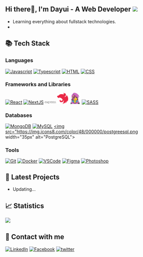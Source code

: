 <!-- Doduy291 -->

## Hi there👋, I'm Dayui - A Web Developer <img src="https://emojis.slackmojis.com/emojis/images/1643515259/12806/meow_attention.png?1643515259" width="30" /></h2>

- Learning everything about fullstack technologies.
-

## 📚 Tech Stack

### **Languages**

<a href="" target="_blank"><img src="https://img.icons8.com/fluency/48/000000/javascript.png" width="35px" alt="Javascript"></a>
<a href="" target="_blank"><img src="https://img.icons8.com/color/48/000000/typescript.png" width="35px" alt="Typescript"></a>
<a href="" target="_blank"><img src="https://img.icons8.com/color/48/000000/html-5--v1.png" width="35px" alt="HTML"></a>
<a href="" target="_blank"><img src="https://img.icons8.com/color/48/000000/css3.png" width="35px" alt="CSS"></a>

### **Frameworks and Libraries**

<a href="" target="_blank"><img src="https://img.icons8.com/color/48/000000/react-native.png" width="35px" alt="React"></a>
<a href="" target="_blank"><img src="https://img.icons8.com/color/48/000000/nextjs.png" width="35px" alt="NextJS"></a>
<a href="" target="_blank"><img src="img/expressjs.svg" width="35px" alt="ExpressJS"></a>
<a href="" target="_blank"><img src="img/nestjs-icon.svg" width="35px" alt="NestJS"></a>
<a href="" target="_blank"><img src="img/emotion-icon.png" width="35px" alt="Emotion"></a>
<a href="" target="_blank"><img src="https://img.icons8.com/color/48/000000/sass.png" width="35px" alt="SASS"></a>

### **Databases**

<a href="" target="_blank"><img src="https://img.icons8.com/color/48/000000/mongodb.png" width="35px" alt="MongoDB"></a>
<a href="" target="_blank"><img src="https://img.icons8.com/fluency/48/000000/mysql-logo.png" width="35px" alt="MySQL"></a>
<a href="" target="_blank"><img src="https://img.icons8.com/color/48/000000/postgreesql.png width="35px" alt="PostgreSQL"></a>

### **Tools**

<a href="" target="_blank"><img src="https://img.icons8.com/color/48/000000/git.png" width="35px" alt="Git"></a>
<a href="" target="_blank"><img src="https://img.icons8.com/color/48/000000/docker.png" width="35px" alt="Docker"></a>
<a href="" target="_blank"><img src="hhttps://img.icons8.com/color/48/000000/visual-studio-code-2019.png" width="35px" alt="VSCode"></a>
<a href="" target="_blank"><img src="https://img.icons8.com/color/48/000000/figma--v1.png" width="35px" alt="Figma"></a>
<a href="" target="_blank"><img src="hhttps://img.icons8.com/color/48/000000/adobe-photoshop--v1.png" width="35px" alt="Photoshop"></a>

## 🚀 Latest Projects

- Updating...

## 📈 Statistics

<p align="left">
<img src="https://github-readme-stats.vercel.app/api/top-langs/?username=doduy291&layout=compact&theme=react&langs_count=6&" height="165" />
</p>

## 🤝 Contact with me

<a href="https://www.linkedin.com/in/duy-đỗ-37528b229/" target="_blank"><img src="https://img.shields.io/badge/LinkedIn-%230077B5.svg?&style=flat-square&logo=linkedin&logoColor=white" alt="LinkedIn"></a>
<a href="https://www.facebook.com/duy.date/" target="_blank"><img src="https://img.shields.io/badge/Facebook-%231877F2.svg?&style=flat-square&logo=facebook&logoColor=white" alt="Facebook"></a>
<a href="https://twitter.com/dayui_duy" target="_blank"><img src="https://img.shields.io/badge/twitter-%2300acee.svg?&style=for-the-badge&logo=twitter&logoColor=white" alt="twitter" /></a>
